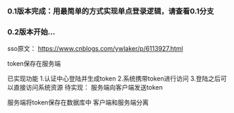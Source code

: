 ### 0.1版本完成：用最简单的方式实现单点登录逻辑，请查看0.1分支
### 0.2版本开始...


sso原文：
https://www.cnblogs.com/ywlaker/p/6113927.html



token保存在服务端


已实现功能
1.认证中心登陆并生成token
2.系统携带token进行访问
3.登陆之后可以直接访问系统资源
待实现：
服务端向客户端发送token

服务端将token保存在数据库中
客户端和服务端分离